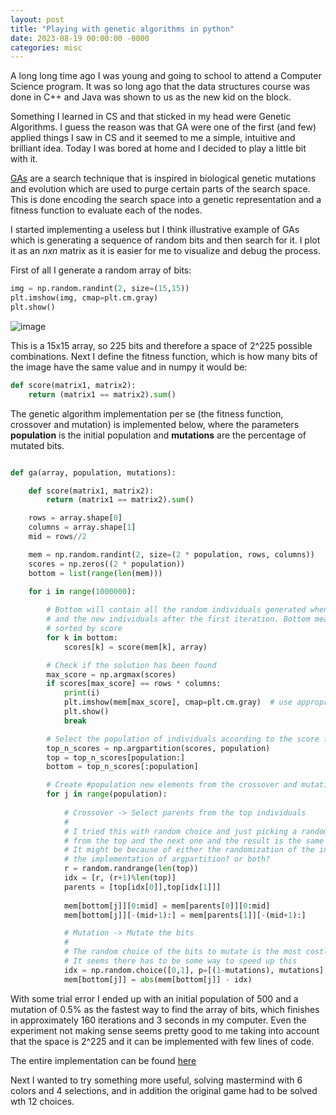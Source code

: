 ```yaml
---
layout: post
title: "Playing with genetic algorithms in python"
date: 2023-08-19 00:00:00 -0000
categories: misc
---
```


A long long time ago I was young and going to school to attend a Computer Science program. It was so long ago that the data structures course was done in C++ and Java was shown to us as the new kid on the block.

Something I learned in CS and that sticked in my head were Genetic Algorithms. I guess the reason was that GA were one of the first (and few) applied things I saw in CS and it seemed to me a simple, intuitive and brilliant idea. Today I was bored at home and I decided to play a little bit with it. 

[GAs](https://en.wikipedia.org/wiki/Genetic_algorithm) are a search technique that is inspired in biological genetic mutations and evolution which are used to purge certain parts of the search space. This is done encoding the search space into a genetic representation and a fitness function to evaluate each of the nodes.

I started implementing a useless but I think illustrative example of GAs which is generating a sequence of random bits and then search for it. I plot it as an $nxn$ matrix as it is easier for me to visualize and debug the process.

First of all I generate a random array of bits:

```python 
img = np.random.randint(2, size=(15,15))
plt.imshow(img, cmap=plt.cm.gray)
plt.show()
```

![image](/assets/random_array.png)

This is a 15x15 array, so 225 bits and therefore a space of 2^225 possible combinations. Next I define the fitness function, which is how many bits of the image have the same value and in numpy it would be:

```python 
def score(matrix1, matrix2):
    return (matrix1 == matrix2).sum()
```

The genetic algorithm implementation per se (the fitness function, crossover and mutation) is implemented below, where the parameters **population** is the initial population and **mutations** are the percentage of mutated bits.

```python 

def ga(array, population, mutations):

    def score(matrix1, matrix2):
        return (matrix1 == matrix2).sum()

    rows = array.shape[0]
    columns = array.shape[1]
    mid = rows//2

    mem = np.random.randint(2, size=(2 * population, rows, columns))
    scores = np.zeros((2 * population))
    bottom = list(range(len(mem)))

    for i in range(1000000):
        
        # Bottom will contain all the random individuals generated when starting the execution
        # and the new individuals after the first iteration. Bottom means the bottom of the list
        # sorted by score
        for k in bottom:
            scores[k] = score(mem[k], array)

        # Check if the solution has been found
        max_score = np.argmax(scores)
        if scores[max_score] == rows * columns:
            print(i)
            plt.imshow(mem[max_score], cmap=plt.cm.gray)  # use appropriate colormap here
            plt.show()
            break

        # Select the population of individuals according to the score function
        top_n_scores = np.argpartition(scores, population)
        top = top_n_scores[population:]
        bottom = top_n_scores[:population]

        # Create #population new elements from the crossover and mutation
        for j in range(population):
            
            # Crossover -> Select parents from the top individuals
            #
            # I tried this with random choice and just picking a random position
            # from the top and the next one and the result is the same but way faster
            # It might be because of either the randomization of the initial population or maybe
            # the implementation of argpartition? or both?
            r = random.randrange(len(top))  
            idx = [r, (r+1)%len(top)]
            parents = [top[idx[0]],top[idx[1]]]
            
            mem[bottom[j]][0:mid] = mem[parents[0]][0:mid]
            mem[bottom[j]][-(mid+1):] = mem[parents[1]][-(mid+1):]

            # Mutation -> Mutate the bits
            #
            # The random choice of the bits to mutate is the most costly of the implementation
            # It seems there has to be some way to speed up this 
            idx = np.random.choice([0,1], p=[(1-mutations), mutations],size=(rows,columns))
            mem[bottom[j]] = abs(mem[bottom[j]] - idx)

```
With some trial error I ended up with an initial population of 500 and a mutation of 0.5% as the fastest way to find the array of bits, which finishes in approximately 160 iterations and 3 seconds in my computer. Even the experiment not making sense seems pretty good to me taking into account that the space is 2^225 and it can be implemented with few lines of code.

The entire implementation can be found [here](https://github.com/joseprupi/ga/blob/master/test.ipynb)

Next I wanted to try something more useful, solving mastermind with 6 colors and 4 selections, and in addition the original game had to be solved wth 12 choices.

